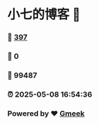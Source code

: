 # 小七的博客 :link:  
### :page_facing_up: [397](/tag.html) 
### :speech_balloon: 0 
### :hibiscus: 99487 
### :alarm_clock: 2025-05-08 16:54:36 
### Powered by :heart: [Gmeek](https://github.com/Meekdai/Gmeek)
